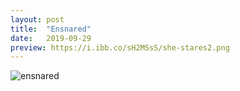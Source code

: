 ```yaml
---
layout: post
title:  "Ensnared"
date:   2019-09-29
preview: https://i.ibb.co/sH2MSsS/she-stares2.png 
---
```


![ensnared](https://i.ibb.co/GT0bwCw/she-stares2.png)
